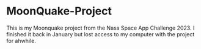 # MoonQuake-Project
This is my Moonquake project from the Nasa Space App Challenge 2023. I finished it back in January but lost access to my computer with the project for ahwhile.
